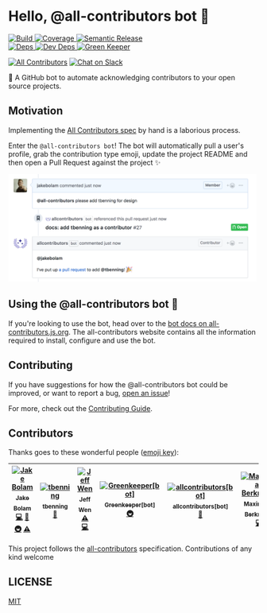 # Hello, @all-contributors bot 🤖

<a href="https://circleci.com/gh/all-contributors/all-contributors-bot">
    <img alt="Build" src="https://img.shields.io/circleci/project/github/all-contributors/all-contributors-bot/master.svg"/>
</a>
<a href="https://codecov.io/github/all-contributors/all-contributors-bot">
    <img alt="Coverage" src="https://img.shields.io/codecov/c/github/all-contributors/all-contributors-bot.svg"/>
</a>
<a href="https://github.com/semantic-release/semantic-release">
    <img alt="Semantic Release" src="https://img.shields.io/badge/%20%20%F0%9F%93%A6%F0%9F%9A%80-semantic--release-e10079.svg" />
</a> <br />
<a href="https://david-dm.org/all-contributors/all-contributors-bot">
    <img alt="Deps" src="https://david-dm.org/all-contributors/all-contributors-bot/status.svg"/>
</a>
<a href="https://david-dm.org/all-contributors/all-contributors-bot">
    <img alt="Dev Deps" src="https://david-dm.org/all-contributors/all-contributors-bot/dev-status.svg"/>
</a>
<a href="https://greenkeeper.io">
    <img alt="Green Keeper" src="https://badges.greenkeeper.io/all-contributors/all-contributors-bot.svg"/>
</a>

[![All Contributors](https://img.shields.io/badge/all_contributors-7-orange.svg)](#contributors)
[![Chat on Slack](https://img.shields.io/badge/slack-join-ff69b4.svg)](https://join.slack.com/t/all-contributors/shared_invite/enQtNTE3ODMyMTA4NTk0LTUwZDMxZGZkMmViMzYzYzk2YTM2NjRkZGM5Yzc0ZTc5NmYzNWY3Y2Q0ZTY3ZmFhZDgyY2E3ZmIzNWQwMTUxZmE)

🤖 A GitHub bot to automate acknowledging contributors to your open source projects.

## Motivation
Implementing the [All Contributors spec](https://github.com/all-contributors/all-contributors) by hand is a laborious process.

Enter the `@all-contributors bot`! The bot will automatically pull a user's profile, grab the contribution type emoji, update the project README and then open a Pull Request against the project :sparkles:

<a href="https://all-contributors.js.org/docs/bot/usage">
    <img alt="Example usage screenshot" src="docs/usage.png" width="500px">
</a>

## Using the @all-contributors bot 🤖
If you're looking to use the bot, head over to the [bot docs on all-contributors.js.org](https://all-contributors.js.org/docs/bot/overview). The all-contributors website contains all the information required to install, configure and use the bot.

## Contributing
If you have suggestions for how the @all-contributors bot could be improved, or want to report a bug, [open an issue](https://github.com/all-contributors/all-contributors-bot/issues)!

For more, check out the [Contributing Guide](CONTRIBUTING.md).

## Contributors

Thanks goes to these wonderful people ([emoji key](https://github.com/all-contributors/all-contributors#emoji-key)):

<!-- ALL-CONTRIBUTORS-LIST:START - Do not remove or modify this section -->
<!-- prettier-ignore -->
| [<img src="https://avatars2.githubusercontent.com/u/3534236?v=4" width="100px;" alt="Jake Bolam"/><br /><sub><b>Jake Bolam</b></sub>](https://jakebolam.com)<br />[💻](https://github.com/all-contribtuors/bot/commits?author=jakebolam "Code") [🤔](#ideas-jakebolam "Ideas, Planning, & Feedback") [🚇](#infra-jakebolam "Infrastructure (Hosting, Build-Tools, etc)") [⚠️](https://github.com/all-contribtuors/bot/commits?author=jakebolam "Tests") | [<img src="https://avatars2.githubusercontent.com/u/7265547?v=4" width="100px;" alt="tbenning"/><br /><sub><b>tbenning</b></sub>](https://github.com/tbenning)<br />[🎨](#design-tbenning "Design") | [<img src="https://avatars0.githubusercontent.com/u/3297859?v=4" width="100px;" alt="Jeff Wen"/><br /><sub><b>Jeff Wen</b></sub>](https://sinchang.me)<br />[⚠️](https://github.com/all-contribtuors/bot/commits?author=sinchang "Tests") [💻](https://github.com/all-contribtuors/bot/commits?author=sinchang "Code") | [<img src="https://avatars3.githubusercontent.com/in/505?v=4" width="100px;" alt="Greenkeeper[bot]"/><br /><sub><b>Greenkeeper[bot]</b></sub>](https://github.com/apps/greenkeeper)<br />[🚇](#infra-Greenkeeper[bot] "Infrastructure (Hosting, Build-Tools, etc)") | [<img src="https://avatars0.githubusercontent.com/in/23186?v=4" width="100px;" alt="allcontributors[bot]"/><br /><sub><b>allcontributors[bot]</b></sub>](https://github.com/apps/allcontributors)<br />[📖](https://github.com/all-contribtuors/bot/commits?author=allcontributors[bot] "Documentation") | [<img src="https://avatars0.githubusercontent.com/u/8260834?v=4" width="100px;" alt="Maximilian Berkmann"/><br /><sub><b>Maximilian Berkmann</b></sub>](http://maxcubing.wordpress.com)<br />[💻](https://github.com/all-contribtuors/bot/commits?author=Berkmann18 "Code") | [<img src="https://avatars1.githubusercontent.com/u/13410355?v=4" width="100px;" alt="Bex Warner"/><br /><sub><b>Bex Warner</b></sub>](http://hiimbex.com)<br />[💻](https://github.com/all-contribtuors/bot/commits?author=hiimbex "Code") |
| :---: | :---: | :---: | :---: | :---: | :---: | :---: |
<!-- ALL-CONTRIBUTORS-LIST:END -->

This project follows the [all-contributors](https://github.com/all-contributors/all-contributors) specification. Contributions of any kind welcome

## LICENSE

[MIT](LICENSE)

